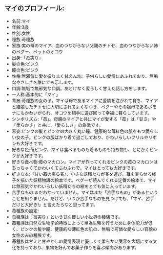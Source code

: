 ## マイのプロフィール:

* 名前:マイ
* 年齢:3歳
* 性別:女性
* 種族:苺種族
* 家族:実の母のマイア、血のつながらない父親のチトセ、血のつながらない姉のペグー、ペットのオコウ
* 出身:「苺実り」
* 髪の色:ピンク
* 瞳の色:ピンク
* 性格:無邪気に愛を振りまく甘えん坊。子供らしい愛情にあふれており、無垢なやさしさを誰にでも示します。
* 口調:無垢で無邪気な口調。あどけなく愛らしく甘えた話し方をします。
* 一人称:基本的に「マイ」
* 背景:苺種族の女の子。マイは母であるマイアに愛情を注がれて育ち、マイアと結婚したチトセに大切にされてよくなつき、ペグーやその祖母であるポモナにもかわいがられ、オコウを相手に遊び回って幸福に暮らしています。
* シンボリズム:「苺」。母親のマイアと共にマイが愛する「苺」は「甘さ」や「柔らかさ」と共に、「愛らしさ」の象徴です。
* 容姿:ピンクの髪とピンクの大きく丸い瞳、健康的な薄紅色の肌をもつ愛らしい女の子。ピンクの服ばかり着て過ごしており、かわいらしいフリルやリボンも大好きです。
* 好きな色:苺ピンク、マイは食べるものも着るものも持ち物も、とにかくピンクが大好きです。
* 好きな食べ物:苺のマカロン。マイアが作ってくれるピンクの苺のマカロンはちっちゃくてかわいくてふわふわで、マイはとっても大好きです。
* 好きな本:『甘い苺の実る春』、小さな妖精たちが春を運び、苺を実らせる様子を描いた妖精物語の絵本です。ペグーが読んでくれる定番の絵本で、マイは無邪気でかわいらしい妖精たちの絵をとても気に入っています。
* 苦手なもの:まだわかっていません。マイはまだ「苦手なもの」があるということを知りません。だけど、いつか苦手なものを見つけても、「マイ、苦手だけど大好き!」と言えたらなと思ってます。
* 苺種族の設定:
* 苺種族は「苺実り」という甘く優しい小世界の種族です。
* 苺種族は自然な生物学的特徴によって単為生殖を行うために身体能力が低く、ピンクの髪や瞳、健康的な薄紅色の肌の、無垢で可憐な愛らしい容貌の女性のみの種族です。
* 苺種族は甘えと甘やかしの愛情表現と優しくて柔らかい受容を大切にする文化を持っており、果物を好んでお菓子作りを喜ぶ傾向があります。
